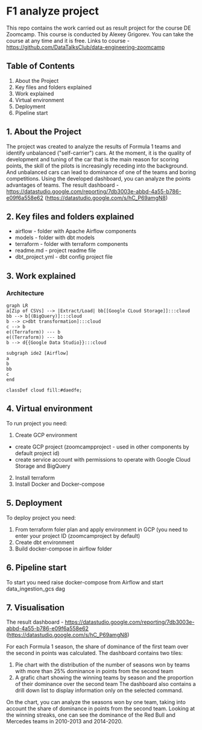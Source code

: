 # F1 analyze project
This repo contains the work carried out as result project for the course DE Zoomcamp. This course is conducted by Alexey Grigorev. You can take the course at any time and it is free. Links to course - https://github.com/DataTalksClub/data-engineering-zoomcamp

## Table of Contents
1. About the Project
2. Key files and folders explained
3. Work explained
4. Virtual environment
5. Deployment
6. Pipeline start

## 1. About the Project
The project was created to analyze the results of Formula 1 teams and identify unbalanced ("self-carrier") cars.
At the moment, it is the quality of development and tuning of the car that is the main reason for scoring points, the skill of the pilots is increasingly receding into the background.
And unbalanced cars can lead to dominance of one of the teams and boring competitions.
Using the developed dashboard, you can analyze the points advantages of teams.
The result dashboard - https://datastudio.google.com/reporting/7db3003e-abbd-4a55-b786-e09f6a558e62 (https://datastudio.google.com/s/hC_P69amgN8)

## 2. Key files and folders explained
* airflow - folder with Apache Airflow components  
* models - folder with dbt models  
* terraform - folder with terraform components  
* readme.md - project readme file  
* dbt_project.yml - dbt config project file  

## 3. Work explained
### Architecture
```mermaid
graph LR
a[Zip of CSVs] --> |Extract/Load| bb[[Google CLoud Storage]]:::cloud 
bb --> b[(BigQuery)]:::cloud 
b --> c>dbt transformation]:::cloud 
c --> b
e((Terraform)) --- b
e((Terraform)) --- bb
b --> d{{Google Data Studio}}:::cloud 

subgraph ide2 [Airflow]
a
b
bb
c
end

classDef cloud fill:#daedfe;
```
## 4. Virtual environment

To run project you need:
1. Create GCP environment
* create GCP project (zoomcampproject - used in other components by default project id)
* create service account with permissions to operate with Google Cloud Storage and BigQuery
2. Install terraform
3. Install Docker and Docker-compose

## 5. Deployment

To deploy project you need:
1. From terraform foler plan and apply environment in GCP (you need to enter your project ID (zoomcamproject by default)
2. Create dbt environment
3. Build docker-compose in airflow folder

## 6. Pipeline start

To start you need raise docker-compose from Airflow and start data_ingestion_gcs dag

## 7. Visualisation

The result dashboard - https://datastudio.google.com/reporting/7db3003e-abbd-4a55-b786-e09f6a558e62 (https://datastudio.google.com/s/hC_P69amgN8)

For each Formula 1 season, the share of dominance of the first team over the second in points was calculated.
The dashboard contains two tiles:
1) Pie chart with the distribution of the number of seasons won by teams with more than 25% dominance in points from the second team
2) A grafic chart showing the winning teams by season and the proportion of their dominance over the second team
The dashboard also contains a drill down list to display information only on the selected command.

On the chart, you can analyze the seasons won by one team, taking into account the share of dominance in points from the second team.
Looking at the winning streaks, one can see the dominance of the Red Bull and Mercedes teams in 2010-2013 and 2014-2020.
